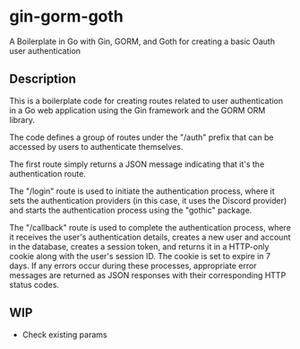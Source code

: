 # gin-gorm-goth
A Boilerplate in Go with Gin, GORM, and Goth for creating a basic Oauth user authentication 

## Description

This is a boilerplate code for creating routes related to user authentication in a Go web application using the Gin framework and the GORM ORM library. 

The code defines a group of routes under the "/auth" prefix that can be accessed by users to authenticate themselves.

The first route simply returns a JSON message indicating that it's the authentication route.

The "/login" route is used to initiate the authentication process, where it sets the authentication providers (in this case, it uses the Discord provider) and starts the authentication process using the "gothic" package.

The "/callback" route is used to complete the authentication process, where it receives the user's authentication details, creates a new user and account in the database, creates a session token, and returns it in a HTTP-only cookie along with the user's session ID. The cookie is set to expire in 7 days. If any errors occur during these processes, appropriate error messages are returned as JSON responses with their corresponding HTTP status codes.

## WIP

- Check existing params
